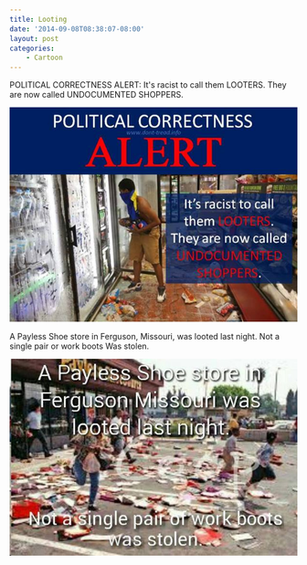 ```yaml
---
title: Looting
date: '2014-09-08T08:38:07-08:00'
layout: post
categories:
    - Cartoon
---
```


POLITICAL CORRECTNESS ALERT: It's racist to call them LOOTERS. They are now called UNDOCUMENTED SHOPPERS.

![Looting](/assets/img/2014/09/pc-looting.jpg)

A Payless Shoe store in Ferguson, Missouri, was looted last night. Not a single pair or work boots Was stolen.

![Looters](/assets/img/2014/09/looters.jpg)
